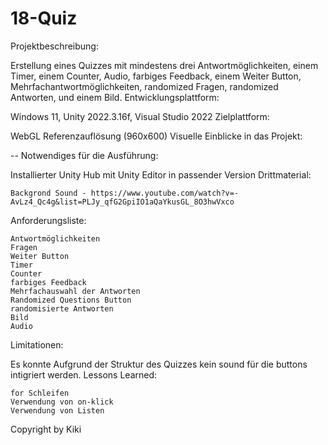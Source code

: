 # 18-Quiz
Projektbeschreibung:

Erstellung eines Quizzes mit mindestens drei Antwortmöglichkeiten, einem Timer, einem Counter, Audio, farbiges Feedback, einem Weiter Button, Mehrfachantwortmöglichkeiten, randomized Fragen, randomized Antworten, und einem Bild.
Entwicklungsplattform:

Windows 11, Unity 2022.3.16f, Visual Studio 2022
Zielplattform:

WebGL Referenzauflösung (960x600)
Visuelle Einblicke in das Projekt:

--
Notwendiges für die Ausführung:

Installierter Unity Hub mit Unity Editor in passender Version
Drittmaterial:

    Backgrond Sound - https://www.youtube.com/watch?v=-AvLz4_Qc4g&list=PLJy_qfG2GpiIO1aQaYkusGL_8O3hwVxco

Anforderungsliste:

    Antwortmöglichkeiten
    Fragen
    Weiter Button
    Timer
    Counter
    farbiges Feedback
    Mehrfachauswahl der Antworten
    Randomized Questions Button
    randomisierte Antworten
    Bild
    Audio

Limitationen:

Es konnte Aufgrund der Struktur des Quizzes kein sound für die buttons intigriert werden.
Lessons Learned:

    for Schleifen
    Verwendung von on-klick
    Verwendung von Listen

Copyright by Kiki 
